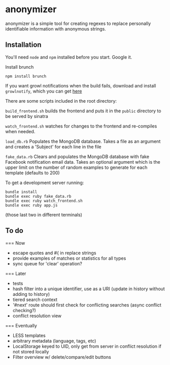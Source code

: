 anonymizer
=========

anonymizer is a simple tool for creating regexes to replace personally identifiable
information with anonymous strings.

Installation
---------

You'll need `node` and `npm` installed before you start.  Google it.

Install brunch

    npm install brunch

If you want growl notifications when the build fails, download and install `growlnotify`,
which you can get [here](http://growl.info/downloads#generaldownloads)

There are some scripts included in the root directory:

`build_frontend.sh`
builds the frontend and puts it in the `public` directory to be served by sinatra 

`watch_frontend.sh`
watches for changes to the frontend and re-compiles when needed.

`load_db.rb`
Populates the MongoDB database.  Takes a file as an argument and creates a 'Subject'
for each line in the file

`fake_data.rb`
Clears and populates the MongoDB database with fake Facebook notification email data.
Takes an optional argument which is the upper limit on the number of random examples
to generate for each template (defaults to 200)

To get a development server running:

    bundle install
    bundle exec ruby fake_data.rb
    bundle exec ruby watch_frontend.sh
    bundle exec ruby app.js

(those last two in different terminals)


To do
-----

=== Now
- escape quotes and #{ in replace strings
- provide examples of matches or statistics for all types
- sync queue for 'clear' operation?

=== Later
- tests
- hash filter into a unique identifier, use as a URI (update in history without adding to history)
- tiered search context
- '#next' route should first check for conflicting searches (async conflict checking?)
- conflict resolution view


=== Eventually
- LESS templates
- arbitrary metadata (language, tags, etc)
- LocalStorage keyed to UID, only get from server in conflict resolution if not stored locally
- Filter overview w/ delete/compare/edit buttons
